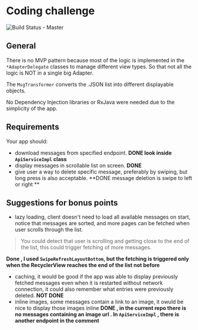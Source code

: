Coding challenge
================
![Build Status - Master](https://travis-ci.org/raegaryen/AppChallenge.svg?branch=master)

## General
There is no MVP pattern because most of the logic is implemented in the `*AdapterDelegate` classes to manage different view types. So that not all the logic is NOT in a single big Adapter.

The `MsgTransformer` converts the .JSON list into different displayable objects.

No Dependency Injection libraries or RxJava were needed due to the simplicity of the app.

## Requirements
Your app should:

- download messages from specified endpoint. **DONE look inside ```ApiServiceImpl``` class**
- display messages in scrollable list on screen. **DONE**
- give user a way to delete specific message, preferably by swiping, but long press is also acceptable. 
**DONE message deletion is swipe to left or right **


## Suggestions for bonus points

- lazy loading, client doesn't need to load all available messages on start, notice that messages are sorted, and more pages can be fetched when user scrolls through the list. 

> You could detect that user is scrolling and getting close to the end of the list, this could trigger fetching of more messages.

**Done , I used `SwipeRefreshLayoutBottom`, but the fetching is triggered only when the RecyclerView reaches the end of the list not before**

- caching, it would be good if the app was able to display previously fetched messages even when it is restarted without
network connection, it could also remember what entries were previously deleted.
**NOT DONE**
- inline images, some messages contain a link to an image, it owuld be nice to display those images inline
**DONE , in the current repo there is no messages containing an image url . In ```ApiServiceImpl``` , there is another endpoint in the comment**
